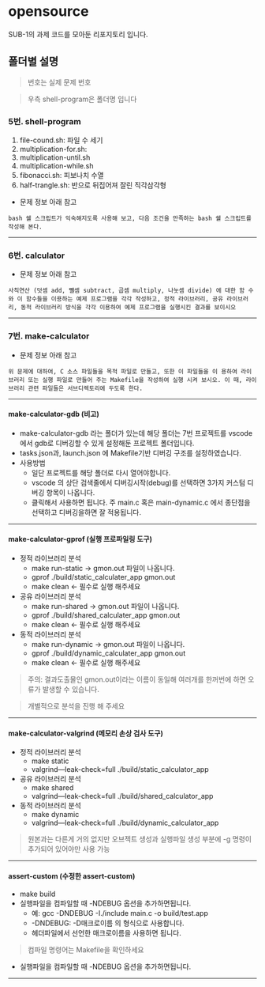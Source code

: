 # opensource

SUB-1의 과제 코드를 모아둔 리포지토리 입니다.

## 폴더별 설명
> 번호는 실제 문제 번호

> 우측 shell-program은 폴더명 입니다

### 5번. shell-program
1. file-cound.sh: 파일 수 세기
2. multiplication-for.sh: 
3. multiplication-until.sh
4. multiplication-while.sh
5. fibonacci.sh: 피보나치 수열
6. half-trangle.sh: 반으로 뒤집어져 잘린 직각삼각형

- 문제 정보 아래 참고
```
bash 쉘 스크립트가 익숙해지도록 사용해 보고, 다음 조건을 만족하는 bash 쉘 스크립트를 작성해 본다.
```

---

### 6번. calculator
- 문제 정보 아래 참고
```
사칙연산 (덧셈 add, 뺄셈 subtract, 곱셈 multiply, 나눗셈 divide) 에 대한 함 수와 이 함수들을 이용하는 예제 프로그램을 각각 작성하고, 정적 라이브러리, 공유 라이브러리, 동적 라이브러리 방식을 각각 이용하여 예제 프로그램을 실행시킨 결과를 보이시오
```

---

### 7번. make-calculator
- 문제 정보 아래 참고
```
위 문제에 대하여, C 소스 파일들을 목적 파일로 만들고, 또한 이 파일들을 이 용하여 라이브러리 또는 실행 파일로 만들어 주는 Makefile을 작성하여 실행 시켜 보시오. 이 때, 라이브러리 관련 파일들은 서브디렉토리에 두도록 한다.
```

---

#### make-calculator-gdb (비고)
- make-calculator-gdb 라는 폴더가 있는데 해당 폴더는 7번 프로젝트를 vscode에서 gdb로 디버깅할 수 있게 설정해둔 프로젝트 폴더입니다.
- tasks.json과, launch.json 에 Makefile기반 디버깅 구조를 설정하였습니다.
- 사용방법
    - 일단 프로젝트를 해당 폴더로 다시 열어야합니다.
    - vscode 의 상단 검색줄에서 디버깅시작(debug)를 선택하면 3가지 커스텀 디버깅 항목이 나옵니다.
    - 클릭해서 사용하면 됩니다. 주 main.c 혹은 main-dynamic.c 에서 종단점을 선택하고 디버깅을하면 잘 적용됩니다.

---

#### make-calculator-gprof (실행 프로파일링 도구)
- 정적 라이브러리 분석
    - make run-static -> gmon.out 파일이 나옵니다.
    - gprof ./build/static_calculater_app gmon.out
    - make clean <- 필수로 실행 해주세요
- 공유 라이브러리 분석
    - make run-shared -> gmon.out 파일이 나옵니다.
    - gprof ./build/shared_calculater_app gmon.out
    - make clean <- 필수로 실행 해주세요
- 동적 라이브러리 분석
    - make run-dynamic -> gmon.out 파일이 나옵니다.
    - gprof ./build/dynamic_calculater_app gmon.out
    - make clean <- 필수로 실행 해주세요

> 주의: 결과도출물인 gmon.out이라는 이름이 동일해 여러개를 한꺼번에 하면 오류가 발생할 수 있습니다.

> 개별적으로 분석을 진행 해 주세요

---

#### make-calculator-valgrind (메모리 손상 검사 도구)
- 정적 라이브러리 분석
    - make static
    - valgrind—leak-check=full ./build/static_calculator_app
- 공유 라이브러리 분석
    - make shared
    - valgrind—leak-check=full ./build/shared_calculator_app
- 동적 라이브러리 분석
    - make dynamic
    - valgrind—leak-check=full ./build/dynamic_calculator_app

> 원본과는 다른게 거의 없지만 오브젝트 생성과 실행파일 생성 부분에 -g 명령이 추가되어 있어야만 사용 가능

---

#### assert-custom (수정한 assert-custom)
- make build
- 실행파일을 컴파일할 때 -NDEBUG 옵션을 추가하면됩니다.
	- 예: gcc -DNDEBUG -I./include main.c -o build/test.app
	- -DNDEBUG: -D매크로이름 의 형식으로 사용합니다.
	- 헤더파일에서 선언한 매크로이름을 사용하면 됩니다.

> 컴파일 명령어는 Makefile을 확인하세요

- 실행파일을 컴파일할 때 -NDEBUG 옵션을 추가하면됩니다.

---

